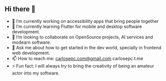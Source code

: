## Hi there 👋

- 🔭 I’m currently working on accessibility apps that bring people together
- 🌱 I’m currently learning Flutter for mobile and desktop software development.
- 👯 I’m looking to collaborate on OpenSource projects, AI services and modearn software.
- 💬 Ask me about how to get started in the dev world, specially in frontend web development.
- 📫 How to reach me: carlosepc.com@gmail.com carlosepc.t.me
- ⚡ Fun fact: I will always try to bring the creativity of being an amateur actor into my software.
